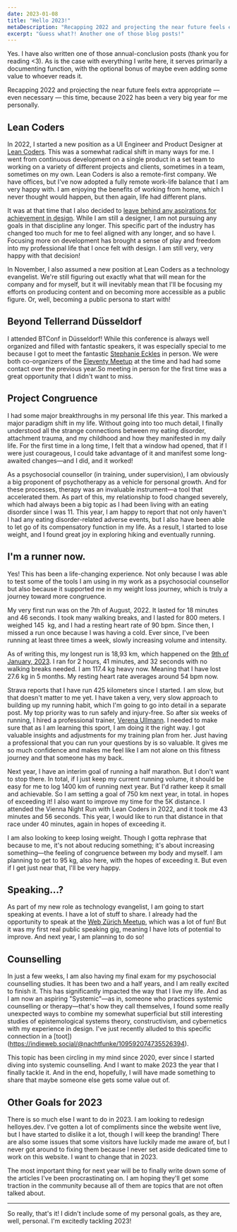 ```yaml
---
date: 2023-01-08
title: "Hello 2023!"
metaDescription: "Recapping 2022 and projecting the near future feels extra appropriate — even necessary — this time, because 2022 has been a very big year for me personally."
excerpt: "Guess what?! Another one of those blog posts!"
---
```


Yes. I have also written one of those annual-conclusion posts (thank you for reading <3). As is the case with everything I write here, it serves primarily a documenting function, with the optional bonus of maybe even adding some value to whoever reads it.

Recapping 2022 and projecting the near future feels extra appropriate — even necessary — this time, because 2022 has been a very big year for me personally.

## Lean Coders

In 2022, I started a new position as a UI Engineer and Product Designer at [Lean Coders](https://lean-coders.at/). This was a somewhat radical shift in many ways for me. I went from continuous development on a single product in a set team to working on a variety of different projects and clients, sometimes in a team, sometimes on my own. Lean Coders is also a remote-first company. We have offices, but I've now adopted a fully remote work-life balance that I am very happy with. I am enjoying the benefits of working from home, which I never thought would happen, but then again, life had different plans.

It was at that time that I also decided to [leave behind any aspirations for achievement in design](https://helloyes.dev/blog/2022/i'm-not-pursuing-design-any-longer/). While I am still a designer, I am not pursuing any goals in that discipline any longer. This specific part of the industry has changed too much for me to feel aligned with any longer, and so have I. Focusing more on development has brought a sense of play and freedom into my professional life that I once felt with design. I am still very, very happy with that decision!

In November, I also assumed a new position at Lean Coders as a technology evangelist. We're still figuring out exactly what that will mean for the company and for myself, but it will inevitably mean that I'll be focusing my efforts on producing content and on becoming more accessible as a public figure. Or, well, becoming a public persona to start with!

## Beyond Tellerrand Düsseldorf

I attended BTConf in Düsseldorf! While this conference is always well organized and filled with fantastic speakers, it was especially special to me because I got to meet the fantastic [Stephanie Eckles](https://thinkdobecreate.com/) in person. We were both co-organizers of the [Eleventy Meetup](https://11tymeetup.dev/) at the time and had had some contact over the previous year.So meeting in person for the first time was a great opportunity that I didn't want to miss.

## Project Congruence

I had some major breakthroughs in my personal life this year. This marked a major paradigm shift in my life. Without going into too much detail, I finally understood all the strange connections between my eating disorder, attachment trauma, and my childhood and how they manifested in my daily life. For the first time in a long time, I felt that a window had opened, that if I were just courageous, I could take advantage of it and manifest some long-awaited changes—and I did, and it worked!

As a psychosocial counsellor (in training, under supervision), I am obviously a big proponent of psychotherapy as a vehicle for personal growth. And for these processes, therapy was an invaluable instrument—a tool that accelerated them. As part of this, my relationship to food changed severely, which had always been a big topic as I had been living with an eating disorder since I was 11. This year, I am happy to report that not only haven't I had any eating disorder-related adverse events, but I also have been able to let go of its compensatory function in my life. As a result, I started to lose weight, and I found great joy in exploring hiking and eventually running.

## I'm a runner now.

Yes! This has been a life-changing experience. Not only because I was able to test some of the tools I am using in my work as a psychosocial counsellor but also because it supported me in my weight loss journey, which is truly a journey toward more congruence.

My very first run was on the 7th of August, 2022. It lasted for 18 minutes and 46 seconds. I took many walking breaks, and I lasted for 800 meters. I weighed 145  kg, and I had a resting heart rate of 90 bpm. Since then, I missed a run once because I was having a cold. Ever since, I've been running at least three times a week, slowly increasing volume and intensity.

As of writing this, my longest run is 18,93 km, which happened on the [9th of January, 2023](https://www.strava.com/activities/8358794484). I ran for 2 hours, 41 minutes, and 32 seconds with no walking breaks needed. I am 117.4 kg heavy now. Meaning that I have lost 27.6 kg in 5 months. My resting heart rate averages around 54 bpm now.

Strava reports that I have run 425 kilometers since I started. I am slow, but that doesn't matter to me yet. I have taken a very, very slow approach to building up my running habit, which I'm going to go into detail in a separate post. My top priority was to run safely and injury-free. So after six weeks of running, I hired a professional trainer, [Verena Ullmann](https://purebody.at/about-me/). I needed to make sure that as I am learning this sport, I am doing it the right way. I got valuable insights and adjustments for my training plan from her. Just having a professional that you can run your questions by is so valuable. It gives me so much confidence and makes me feel like I am not alone on this fitness journey and that someone has my back.

Next year, I have an interim goal of running a half marathon. But I don't want to stop there. In total, if I just keep my current running volume, it should be easy for me to log 1400 km of running next year. But I'd rather keep it small and achievable. So I am setting a goal of 750 km next year, in total. in hopes of exceeding it! I also want to improve my time for the 5K distance. I attended the Vienna Night Run with Lean Coders in 2022, and it took me 43 minutes and 56 seconds. This year, I would like to run that distance in that race under 40 minutes, again in hopes of exceeding it.

I am also looking to keep losing weight. Though I gotta rephrase that because to me, it's not about reducing something; it's about increasing something—the feeling of congruence between my body and myself. I am planning to get to 95 kg, also here, with the hopes of exceeding it. But even if I get just near that, I'll be very happy.

## Speaking...?

As part of my new role as technology evangelist, I am going to start speaking at events. I have a lot of stuff to share. I already had the opportunity to speak at the [Web Zürich Meetup](https://www.meetup.com/web-zurich/), which was a lot of fun! But it was my first real public speaking gig, meaning I have lots of potential to improve. And next year, I am planning to do so!

## Counselling

In just a few weeks, I am also having my final exam for my psychosocial counselling studies. It has been two and a half years, and I am really excited to finish it. This has significantly impacted the way that I live my life. And as I am now an aspiring "Systemic"—as in, someone who practices systemic counselling or therapy—that's how they call themselves, I found some really unexpected ways to combine my somewhat superficial but still interesting studies of epistemological systems theory, constructivism, and cybernetics with my experience in design. I've just recently alluded to this specific connection in a [toot])(https://indieweb.social/@nachtfunke/109592074735526394).

This topic has been circling in my mind since 2020, ever since I started diving into systemic counselling. And I want to make 2023 the year that I finally tackle it. And in the end, hopefully, I will have made something to share that maybe someone else gets some value out of.

## Other Goals for 2023

There is so much else I want to do in 2023. I am looking to redesign helloyes.dev. I've gotten a lot of compliments since the website went live, but I have started to dislike it a lot, though I will keep the branding! There are also some issues that some visitors have luckily made me aware of, but I never got around to fixing them because I never set aside dedicated time to work on this website. I want to change that in 2023.

The most important thing for next year will be to finally write down some of the articles I've been procrastinating on. I am hoping they'll get some traction in the community because all of them are topics that are not often talked about.

***

So really, that's it! I didn't include some of my personal goals, as they are, well, personal. I'm excitedly tackling 2023!